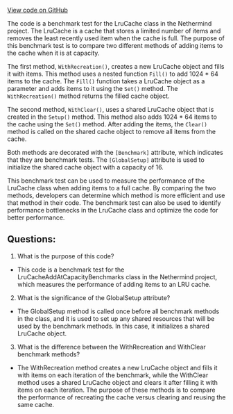 [View code on GitHub](https://github.com/NethermindEth/nethermind/src/Nethermind/Nethermind.Benchmark/Core/LruCacheAddAtCapacityBenchmarks.cs)

The code is a benchmark test for the LruCache class in the Nethermind project. The LruCache is a cache that stores a limited number of items and removes the least recently used item when the cache is full. The purpose of this benchmark test is to compare two different methods of adding items to the cache when it is at capacity.

The first method, `WithRecreation()`, creates a new LruCache object and fills it with items. This method uses a nested function `Fill()` to add 1024 * 64 items to the cache. The `Fill()` function takes a LruCache object as a parameter and adds items to it using the `Set()` method. The `WithRecreation()` method returns the filled cache object.

The second method, `WithClear()`, uses a shared LruCache object that is created in the `Setup()` method. This method also adds 1024 * 64 items to the cache using the `Set()` method. After adding the items, the `Clear()` method is called on the shared cache object to remove all items from the cache.

Both methods are decorated with the `[Benchmark]` attribute, which indicates that they are benchmark tests. The `[GlobalSetup]` attribute is used to initialize the shared cache object with a capacity of 16.

This benchmark test can be used to measure the performance of the LruCache class when adding items to a full cache. By comparing the two methods, developers can determine which method is more efficient and use that method in their code. The benchmark test can also be used to identify performance bottlenecks in the LruCache class and optimize the code for better performance.
## Questions: 
 1. What is the purpose of this code?
- This code is a benchmark test for the LruCacheAddAtCapacityBenchmarks class in the Nethermind project, which measures the performance of adding items to an LRU cache.

2. What is the significance of the GlobalSetup attribute?
- The GlobalSetup method is called once before all benchmark methods in the class, and it is used to set up any shared resources that will be used by the benchmark methods. In this case, it initializes a shared LruCache object.

3. What is the difference between the WithRecreation and WithClear benchmark methods?
- The WithRecreation method creates a new LruCache object and fills it with items on each iteration of the benchmark, while the WithClear method uses a shared LruCache object and clears it after filling it with items on each iteration. The purpose of these methods is to compare the performance of recreating the cache versus clearing and reusing the same cache.